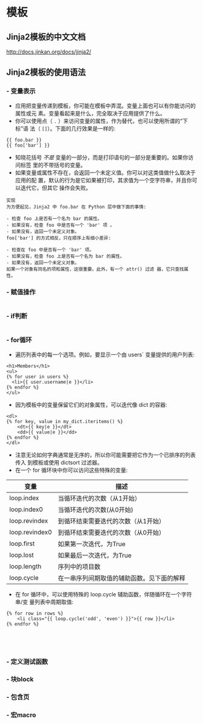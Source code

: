 # 模板

## Jinja2模板的中文文档

<http://docs.jinkan.org/docs/jinja2/>

## Jinja2模板的使用语法

### - 变量表示

- 应用把变量传递到模板，你可能在模板中弄混。变量上面也可以有你能访问的属性或元 素。变量看起来是什么，完全取决于应用提供了什么。
- 你可以使用点（ `.` ）来访问变量的属性，作为替代，也可以使用所谓的“下标”语 法（ `[]`）。下面的几行效果是一样的:

```
{{ foo.bar }}             
{{ foo['bar'] }}
```

- 知晓花括号 *不是* 变量的一部分，而是打印语句的一部分是重要的。如果你访问标签 里的不带括号的变量。
- 如果变量或属性不存在，会返回一个未定义值。你可以对这类值做什么取决于应用的配 置，默认的行为是它如果被打印，其求值为一个空字符串，并且你可以迭代它，但其它 操作会失败。

```
实现
为方便起见，Jinja2 中 foo.bar 在 Python 层中做下面的事情:

- 检查 foo 上是否有一个名为 bar 的属性。
- 如果没有，检查 foo 中是否有一个 'bar' 项 。
- 如果没有，返回一个未定义对象。
foo['bar'] 的方式相反，只在顺序上有细小差异:

- 检查在 foo 中是否有一个 'bar' 项。
- 如果没有，检查 foo 上是否有一个名为 bar 的属性。
- 如果没有，返回一个未定义对象。
如果一个对象有同名的项和属性，这很重要。此外，有一个 attr() 过滤 器，它只查找属性。
```



### - 赋值操作

```

```

### - if判断

```

```



### - for循环

- 遍历列表中的每一个选项。例如，要显示一个由 users` 变量提供的用户列表:

```
<h1>Members</h1>
<ul>
{% for user in users %}
  <li>{{ user.username|e }}</li>
{% endfor %}
</ul>
```

- 因为模板中的变量保留它们的对象属性，可以迭代像 dict 的容器:

```jinja2
<dl>
{% for key, value in my_dict.iteritems() %}
    <dt>{{ key|e }}</dt>
    <dd>{{ value|e }}</dd>
{% endfor %}
</dl>
```

- 注意无论如何字典通常是无序的，所以你可能需要把它作为一个已排序的列表传入 到模板或使用 dictsort 过滤器。
- 在一个 for 循环块中你可以访问这些特殊的变量:

| 变量           | 描述                                       |
| -------------- | ------------------------------------------ |
| loop.index     | 当循环迭代的次数（从1开始）                |
| loop.index0    | 当循环迭代的次数(从0开始)                  |
| loop.revindex  | 到循环结束需要迭代的次数（从1开始）        |
| loop.revindex0 | 到循环结束需要迭代的次数（从0开始）        |
| loop.first     | 如果第一次迭代，为True                     |
| loop.lost      | 如果最后一次迭代，为True                   |
| loop.length    | 序列中的项目数                             |
| loop.cycle     | 在一串序列间期取值的辅助函数。见下面的解释 |

- 在 for 循环中，可以使用特殊的 loop.cycle 辅助函数，伴随循环在一个字符串/变 量列表中周期取值:

```
{% for row in rows %}
    <li class="{{ loop.cycle('odd', 'even') }}">{{ row }}</li>
{% endfor %}
```

```

```

```

```

```

```

```

```



### - 定义测试函数



### - 块block



### - 包含页



### - 宏macro
